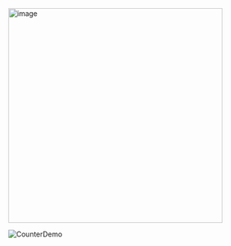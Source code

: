 <img width="430" alt="image" src="https://github.com/user-attachments/assets/14af6aa4-cf27-40c2-af0a-b08d769a3074">



![CounterDemo](https://github.com/user-attachments/assets/c6263698-1cec-45a5-94b4-d57d827d10b7)
